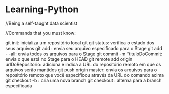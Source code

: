 # Learning-Python
//Being a self-taught data scientist

//Commands that you must know:

git init: inicializa um repositório local git
git status: verifica o estado dos seus arquivos
git add <nomeDoArquivo>: envia seu arquivo especificado para o Stage
git add - -all: envia todos os arquivos para o Stage
git commit -m “tituloDoCommit: envia o que está no Stage para o HEAD
git remote add origin urlDoRepositorio: adiciona e indica a URL do repositório remoto em que os arquivos serão mantidos
git push origin master: envia os arquivos para o repositório remoto que você especificou através da URL do comando acima
git checkout -b <nomeDaBranch>: cria uma nova branch
git checkout <nomeDaBranch>: alterna para a branch especificada
